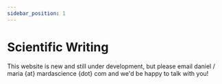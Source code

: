 ```yaml
---
sidebar_position: 1
---
```


# Scientific Writing

This website is new and still under development, but please email daniel / maria {at} mardascience {dot} com and we'd be happy to talk with you!

